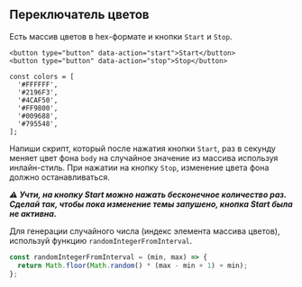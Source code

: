 ## Переключатель цветов ##
Есть массив цветов в hex-формате и кнопки `Start` и `Stop`.
```JS
<button type="button" data-action="start">Start</button>
<button type="button" data-action="stop">Stop</button>
```
```JS
const colors = [
  '#FFFFFF',
  '#2196F3',
  '#4CAF50',
  '#FF9800',
  '#009688',
  '#795548',
];
```
Напиши скрипт, который после нажатия кнопки `Start`, раз в секунду меняет цвет фона `body` на случайное значение из массива используя инлайн-стиль. При нажатии на кнопку `Stop`, изменение цвета фона должно останавливаться.

***⚠️ Учти, на кнопку Start можно нажать бесконечное количество раз. Сделай так, чтобы пока изменение темы запушено, кнопка Start была не активна.***

Для генерации случайного числа (индекс элемента массива цветов), используй функцию `randomIntegerFromInterval`.
```js
const randomIntegerFromInterval = (min, max) => {
  return Math.floor(Math.random() * (max - min + 1) + min);
};
```